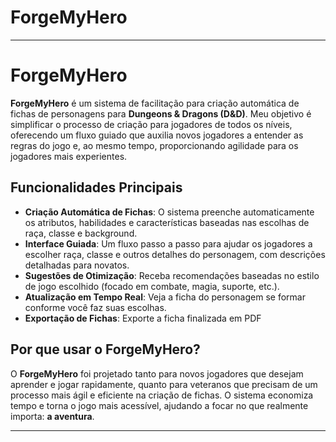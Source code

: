 # ForgeMyHero


---

# ForgeMyHero

**ForgeMyHero** é um sistema de facilitação para criação automática de fichas de personagens para **Dungeons & Dragons (D&D)**. Meu objetivo é simplificar o processo de criação para jogadores de todos os níveis, oferecendo um fluxo guiado que auxilia novos jogadores a entender as regras do jogo e, ao mesmo tempo, proporcionando agilidade para os jogadores mais experientes. 

## Funcionalidades Principais

- **Criação Automática de Fichas**: O sistema preenche automaticamente os atributos, habilidades e características baseadas nas escolhas de raça, classe e background.
- **Interface Guiada**: Um fluxo passo a passo para ajudar os jogadores a escolher raça, classe e outros detalhes do personagem, com descrições detalhadas para novatos.
- **Sugestões de Otimização**: Receba recomendações baseadas no estilo de jogo escolhido (focado em combate, magia, suporte, etc.).
- **Atualização em Tempo Real**: Veja a ficha do personagem se formar conforme você faz suas escolhas.
- **Exportação de Fichas**: Exporte a ficha finalizada em PDF 

## Por que usar o ForgeMyHero?

O **ForgeMyHero** foi projetado tanto para novos jogadores que desejam aprender e jogar rapidamente, quanto para veteranos que precisam de um processo mais ágil e eficiente na criação de fichas. O sistema economiza tempo e torna o jogo mais acessível, ajudando a focar no que realmente importa: **a aventura**.


---
